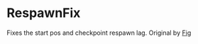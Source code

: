 # RespawnFix
Fixes the start pos and checkpoint respawn lag. Original by [Fig](https://github.com/FigmentBoy/StartPos-Fix)
